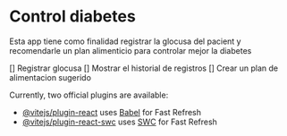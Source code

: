 # Control diabetes

Esta app tiene como finalidad registrar la glocusa del pacient y recomendarle un plan alimenticio para controlar mejor la diabetes

[] Registrar glocusa
[] Mostrar el historial de registros
[] Crear un plan de alimentacion sugerido

Currently, two official plugins are available:

- [@vitejs/plugin-react](https://github.com/vitejs/vite-plugin-react/blob/main/packages/plugin-react/README.md) uses [Babel](https://babeljs.io/) for Fast Refresh
- [@vitejs/plugin-react-swc](https://github.com/vitejs/vite-plugin-react-swc) uses [SWC](https://swc.rs/) for Fast Refresh
